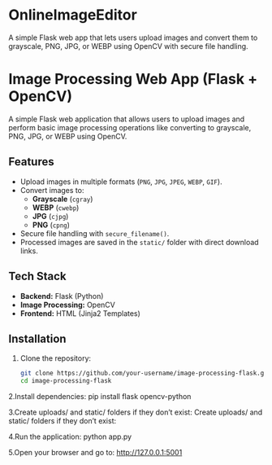# OnlineImageEditor
A simple Flask web app that lets users upload images and convert them to grayscale, PNG, JPG, or WEBP using OpenCV with secure file handling.


# Image Processing Web App (Flask + OpenCV)

A simple Flask web application that allows users to upload images and perform basic image processing operations like converting to grayscale, PNG, JPG, or WEBP using OpenCV.

## Features
- Upload images in multiple formats (`PNG`, `JPG`, `JPEG`, `WEBP`, `GIF`).
- Convert images to:
  - **Grayscale** (`cgray`)
  - **WEBP** (`cwebp`)
  - **JPG** (`cjpg`)
  - **PNG** (`cpng`)
- Secure file handling with `secure_filename()`.
- Processed images are saved in the `static/` folder with direct download links.

## Tech Stack
- **Backend:** Flask (Python)
- **Image Processing:** OpenCV
- **Frontend:** HTML (Jinja2 Templates)

## Installation
1. Clone the repository:
   ```bash
   git clone https://github.com/your-username/image-processing-flask.git
   cd image-processing-flask


2.Install dependencies:
pip install flask opencv-python

3.Create uploads/ and static/ folders if they don’t exist:
Create uploads/ and static/ folders if they don’t exist:

4.Run the application:
python app.py

5.Open your browser and go to:
http://127.0.0.1:5001


